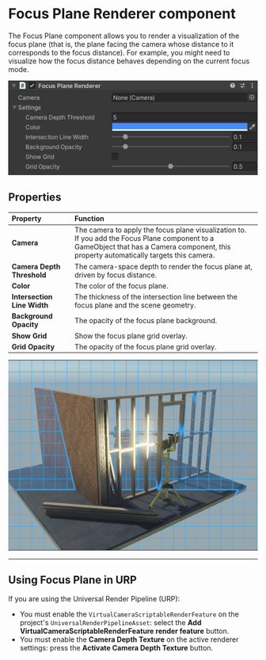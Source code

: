 # Focus Plane Renderer component

The Focus Plane component allows you to render a visualization of the focus plane (that is, the plane facing the camera whose distance to it corresponds to the focus distance). For example, you might need to visualize how the focus distance behaves depending on the current focus mode.

![Focus Plane Controls](images/ref-component-focus-plane-renderer.png)

## Properties

| **Property** | **Function** |
|:---|:---|
| **Camera** | The camera to apply the focus plane visualization to.<br />If you add the Focus Plane component to a GameObject that has a Camera component, this property automatically targets this camera. |
| **Camera Depth Threshold** | The camera-space depth to render the focus plane at, driven by focus distance. |
| **Color** | The color of the focus plane. |
| **Intersection Line Width** | The thickness of the intersection line between the focus plane and the scene geometry. |
| **Background Opacity** | The opacity of the focus plane background. |
| **Show Grid** | Show the focus plane grid overlay. |
| **Grid Opacity** | The opacity of the focus plane grid overlay. |

![Focus Plane Example](images/focus-plane-reference.png)

---
## Using Focus Plane in URP

If you are using the Universal Render Pipeline (URP):
- You must enable the `VirtualCameraScriptableRenderFeature` on the project's `UniversalRenderPipelineAsset`: select the **Add VirtualCameraScriptableRenderFeature render feature** button.
- You must enable the **Camera Depth Texture** on the active renderer settings: press the **Activate Camera Depth Texture** button.

